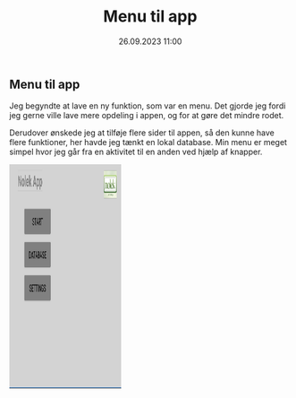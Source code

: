 ﻿---
title: Menu til app
date: 26.09.2023 11:00
categories: [Projekt]
tags: [nolek,projekt,appudvikling,prototype]
---

## Menu til app

Jeg begyndte at lave en ny funktion, som var en menu. 
Det gjorde jeg fordi jeg gerne ville lave mere opdeling i appen, og for at gøre det mindre rodet. 

Derudover ønskede jeg at tilføje flere sider til appen, så den kunne have flere funktioner, her havde jeg tænkt en lokal database.
Min menu er meget simpel hvor jeg går fra en aktivitet til en anden ved hjælp af knapper.

<div style="text-align: left">
  <img src="/assets/images/Appmenu.png" alt="Something went wrong loading the image." width="200" height="400"/>
</div>

